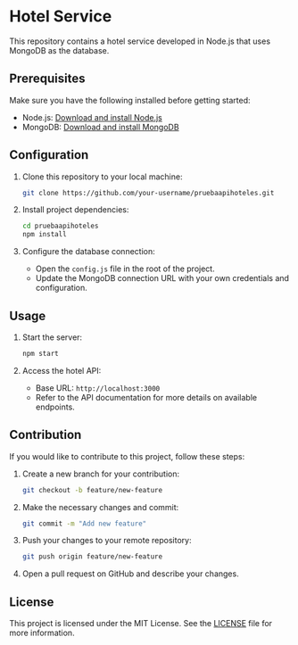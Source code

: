 # Hotel Service

This repository contains a hotel service developed in Node.js that uses MongoDB as the database.

## Prerequisites

Make sure you have the following installed before getting started:

- Node.js: [Download and install Node.js](https://nodejs.org/en/)
- MongoDB: [Download and install MongoDB](https://www.mongodb.com/try/download/community)

## Configuration

1. Clone this repository to your local machine:

    ```bash
    git clone https://github.com/your-username/pruebaapihoteles.git
    ```

2. Install project dependencies:

    ```bash
    cd pruebaapihoteles
    npm install
    ```

3. Configure the database connection:

    - Open the `config.js` file in the root of the project.
    - Update the MongoDB connection URL with your own credentials and configuration.

## Usage

1. Start the server:

    ```bash
    npm start
    ```

2. Access the hotel API:

    - Base URL: `http://localhost:3000`
    - Refer to the API documentation for more details on available endpoints.

## Contribution

If you would like to contribute to this project, follow these steps:

1. Create a new branch for your contribution:

    ```bash
    git checkout -b feature/new-feature
    ```

2. Make the necessary changes and commit:

    ```bash
    git commit -m "Add new feature"
    ```

3. Push your changes to your remote repository:

    ```bash
    git push origin feature/new-feature
    ```

4. Open a pull request on GitHub and describe your changes.

## License

This project is licensed under the MIT License. See the [LICENSE](LICENSE) file for more information.
